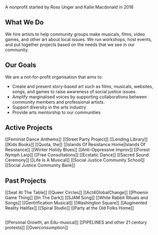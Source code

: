 A nonprofit started by Ross Unger and Katie Macdonald in 2016

## What We Do
We hire artists to help community groups make musicals, films, video games, and other art about local issues. We run workshops, host events, and put together projects based on the needs that we see in our community.

## Our Goals
We are a not-for-profit organisation that aims to:
- Create and present story-based art such as films, musicals, websites, songs, and games to raise awareness of social justice issues.
- Amplify marginalised voices by supporting collaborations between community members and professional artists.
- Support diversity in the arts industry
- Provide arts mentorship to our communities

## Active Projects
[[Feminist Dance Anthems]]
[[Street Party Project]]
[[Lending Library]]
[[Kids Books]]
[[Quota, the]]
[[Islands Of Resistance Home|Islands Of Resistance]]
[[Winter Holidy Blues]]
[[Anti-Oppressive Improv]]
[[Forest Nymph Larp]]
[[Free Consultations]]
[[Ecstatic Dance]]
[[Sacred Sound Ceremony]]
[[Life Is A Musical]]
[[Social Justice Community School]]
[[Social Justice Community Bank]]

## Past Projects
[[Seat At The Table]]
[[Queer Circles]]
[[Act4GlobalChange]]
[[Phoenix Game Thing]]
[[In The Dark]]
[[SJAM Song]]
[[White Rabbit Rituals and Songs]]
[[Gentrification Musical]]
[[Washington Square]]
[[Augmented Reality Halifax]]
[[Spiral Studio]]
[[Party at the Old Folks Home]]


## 
[[Personal Growth, an Edu-musical]]
[[PIPELINES and other 21 century protests]]
[[Overconsumption]]